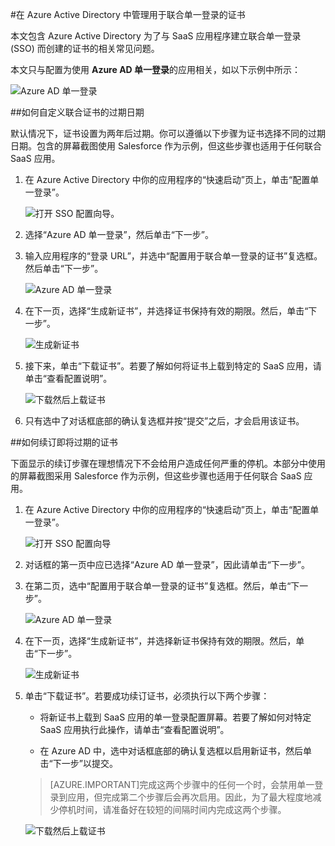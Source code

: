 <properties
	pageTitle="如何在 Azure AD 中管理联合证书 | Azure"
	description="了解如何自定义联合证书的过期日期，以及如何续订即将过期的证书。"
	services="active-directory"
	documentationCenter=""
	authors="asmalser-msft"
	manager="stevenpo"
	editor=""/>

<tags
	ms.service="active-directory"
	ms.date="02/09/2016"
	wacn.date="07/19/2016"/>

#在 Azure Active Directory 中管理用于联合单一登录的证书

本文包含 Azure Active Directory 为了与 SaaS 应用程序建立联合单一登录 (SSO) 而创建的证书的相关常见问题。

本文只与配置为使用 **Azure AD 单一登录**的应用相关，如以下示例中所示：

![Azure AD 单一登录](./media/active-directory-sso-certs/fed-sso.PNG)

##如何自定义联合证书的过期日期

默认情况下，证书设置为两年后过期。你可以遵循以下步骤为证书选择不同的过期日期。包含的屏幕截图使用 Salesforce 作为示例，但这些步骤也适用于任何联合 SaaS 应用。

1. 在 Azure Active Directory 中你的应用程序的“快速启动”页上，单击“配置单一登录”。

	![打开 SSO 配置向导。](./media/active-directory-sso-certs/config-sso.png)

2. 选择“Azure AD 单一登录”，然后单击“下一步”。

3. 输入应用程序的“登录 URL”，并选中“配置用于联合单一登录的证书”复选框。然后单击“下一步”。

	![Azure AD 单一登录](./media/active-directory-sso-certs/new-app-config-sso.PNG)

4. 在下一页，选择“生成新证书”，并选择证书保持有效的期限。然后，单击“下一步”。

	![生成新证书](./media/active-directory-sso-certs/new-app-config-cert.PNG)

5. 接下来，单击“下载证书”。若要了解如何将证书上载到特定的 SaaS 应用，请单击“查看配置说明”。

	![下载然后上载证书](./media/active-directory-sso-certs/new-app-config-app.PNG)

6. 只有选中了对话框底部的确认复选框并按“提交”之后，才会启用该证书。

##如何续订即将过期的证书

下面显示的续订步骤在理想情况下不会给用户造成任何严重的停机。本部分中使用的屏幕截图采用 Salesforce 作为示例，但这些步骤也适用于任何联合 SaaS 应用。

1. 在 Azure Active Directory 中你的应用程序的“快速启动”页上，单击“配置单一登录”。

	![打开 SSO 配置向导](./media/active-directory-sso-certs/renew-sso-button.PNG)

2. 对话框的第一页中应已选择“Azure AD 单一登录”，因此请单击“下一步”。

3. 在第二页，选中“配置用于联合单一登录的证书”复选框。然后，单击“下一步”。

	![Azure AD 单一登录](./media/active-directory-sso-certs/renew-config-sso.PNG)

4. 在下一页，选择“生成新证书”，并选择新证书保持有效的期限。然后，单击“下一步”。

	![生成新证书](./media/active-directory-sso-certs/new-app-config-cert.PNG)

5. 单击“下载证书”。若要成功续订证书，必须执行以下两个步骤：

	- 将新证书上载到 SaaS 应用的单一登录配置屏幕。若要了解如何对特定 SaaS 应用执行此操作，请单击“查看配置说明”。

	- 在 Azure AD 中，选中对话框底部的确认复选框以启用新证书，然后单击“下一步”以提交。

	> [AZURE.IMPORTANT]完成这两个步骤中的任何一个时，会禁用单一登录到应用，但完成第二个步骤后会再次启用。因此，为了最大程度地减少停机时间，请准备好在较短的间隔时间内完成这两个步骤。

	![下载然后上载证书](./media/active-directory-sso-certs/renew-config-app.PNG)
<!--
## 相关文章

- [有关 Azure Active Directory 中应用程序管理的文章索引](/documentation/articles/active-directory-apps-index/)
- [Azure Active Directory 的应用程序访问与单一登录](/documentation/articles/active-directory-appssoaccess-whatis/)
- [排查基于 SAML 的单一登录问题](/documentation/articles/active-directory-saml-debugging/)
-->
<!---HONumber=Mooncake_0620_2016-->